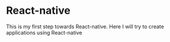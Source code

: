 # React-native

This is my first step towards React-native. Here I will try to create applications using React-native
